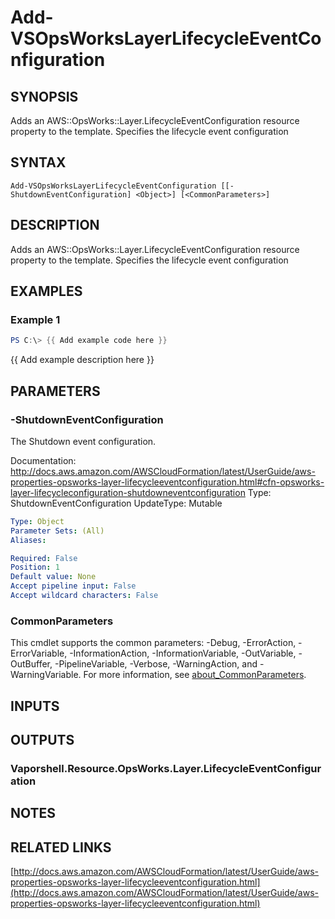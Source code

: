 # Add-VSOpsWorksLayerLifecycleEventConfiguration

## SYNOPSIS
Adds an AWS::OpsWorks::Layer.LifecycleEventConfiguration resource property to the template.
Specifies the lifecycle event configuration

## SYNTAX

```
Add-VSOpsWorksLayerLifecycleEventConfiguration [[-ShutdownEventConfiguration] <Object>] [<CommonParameters>]
```

## DESCRIPTION
Adds an AWS::OpsWorks::Layer.LifecycleEventConfiguration resource property to the template.
Specifies the lifecycle event configuration

## EXAMPLES

### Example 1
```powershell
PS C:\> {{ Add example code here }}
```

{{ Add example description here }}

## PARAMETERS

### -ShutdownEventConfiguration
The Shutdown event configuration.

Documentation: http://docs.aws.amazon.com/AWSCloudFormation/latest/UserGuide/aws-properties-opsworks-layer-lifecycleeventconfiguration.html#cfn-opsworks-layer-lifecycleconfiguration-shutdowneventconfiguration
Type: ShutdownEventConfiguration
UpdateType: Mutable

```yaml
Type: Object
Parameter Sets: (All)
Aliases:

Required: False
Position: 1
Default value: None
Accept pipeline input: False
Accept wildcard characters: False
```

### CommonParameters
This cmdlet supports the common parameters: -Debug, -ErrorAction, -ErrorVariable, -InformationAction, -InformationVariable, -OutVariable, -OutBuffer, -PipelineVariable, -Verbose, -WarningAction, and -WarningVariable. For more information, see [about_CommonParameters](http://go.microsoft.com/fwlink/?LinkID=113216).

## INPUTS

## OUTPUTS

### Vaporshell.Resource.OpsWorks.Layer.LifecycleEventConfiguration
## NOTES

## RELATED LINKS

[http://docs.aws.amazon.com/AWSCloudFormation/latest/UserGuide/aws-properties-opsworks-layer-lifecycleeventconfiguration.html](http://docs.aws.amazon.com/AWSCloudFormation/latest/UserGuide/aws-properties-opsworks-layer-lifecycleeventconfiguration.html)

